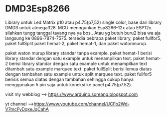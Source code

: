 # DMD3Esp8266

Library untuk Led Matrix p10 atau p4.75(p7,52) single color, base dari library DMD3 untuk atmega328.
MCU menngunkan Esp8266-12x atau ESP12x.
silahkan tungg tanggal tayang nya ya bos..
Atau yg butuh buru2 bisa wa aja langsung ke 0896-7874-7575.
tersedia bebrapa paket library, paket fullfor5, paket fullSplit paket hemat-2, paket hemat-1, dan paket watonmurup.

paket waton murup library standar tanpa example.
paket hemat-1 berisi library standar dengan satu example untuk menampilkan text.
paket hemat-2 berisi library standar dengan satu example untuk menampilkan text ditambah satu example marquee text.
paket fullSplit berisi lemua diatas dengan tambahan satu example untuk split marquee text.
paket fullfor5  berisis semua diatas dengan tambahan sehingga cukup hanya menggunakan 5 pin saja untuk koneksi ke panel p4.75(p7.52).

visit my webblog -->  https://www.arduino.soreang.blogspot.com

yt channel -->https://www.youtube.com/channel/UCFo2Wd-V7mcFyDqxeJqCahA
